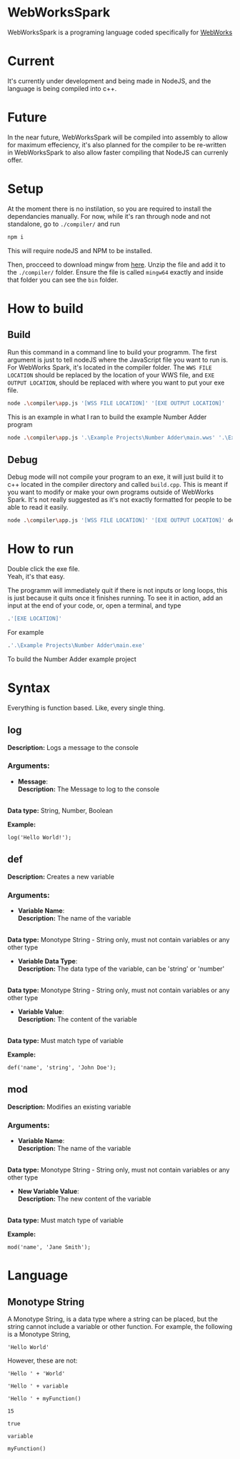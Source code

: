 # WebWorksSpark
WebWorksSpark is a programing language coded specifically for [WebWorks](https://webworkshub.online)

# Current
It's currently under development and being made in NodeJS, and the language is being compiled into c++.

# Future
In the near future, WebWorksSpark will be compiled into assembly to allow for maximum effeciency, it's also planned for the compiler to be re-written in WebWorksSpark to also allow faster compiling that NodeJS can currenly offer.

# Setup
At the moment there is no instilation, so you are required to install the dependancies manually. For now, while it's ran through node and not standalone, go to `./compiler/` and run
```sh
npm i
```
This will require nodeJS and NPM to be installed.

Then, procceed to download mingw from [here](https://winlibs.com/#download-release). Unzip the file and add it to the `./compiler/` folder. Ensure the file is called `mingw64` exactly and inside that folder you can see the `bin` folder.

# How to build
## Build
Run this command in a command line to build your programm. The first argument is just to tell nodeJS where the JavaScript file you want to run is. For WebWorks Spark, it's located in the compiler folder. The `WWS FILE LOCATION` should be replaced by the location of your WWS file, and `EXE OUTPUT LOCATION`, should be replaced with where you want to put your exe file.
```sh
node .\compiler\app.js '[WSS FILE LOCATION]' '[EXE OUTPUT LOCATION]'
```

This is an example in what I ran to build the example Number Adder program
```sh
node .\compiler\app.js '.\Example Projects\Number Adder\main.wws' '.\Example Projects\Number Adder\main.exe'
```
## Debug
Debug mode will not compile your program to an exe, it will just build it to c++ located in the compiler directory and called `build.cpp`. This is meant if you want to modify or make your own programs outside of WebWorks Spark. It's not really suggested as it's not exactly formatted for people to be able to read it easily.
```sh
node .\compiler\app.js '[WSS FILE LOCATION]' '[EXE OUTPUT LOCATION]' debug
```

# How to run
Double click the exe file.<br>
Yeah, it's that easy.

The programm will immediately quit if there is not inputs or long loops, this is just because it quits once it finishes running. To see it in action, add an input at the end of your code, or, open a terminal, and type
```sh
.'[EXE LOCATION]'
```

For example
```sh
.'.\Example Projects\Number Adder\main.exe'
```
To build the Number Adder example project

# Syntax
Everything is function based. Like, every single thing.

## log
<b>Description:</b> Logs a message to the console


### Arguments:

- <b>Message</b>:<br>
<b>Description:</b> The Message to log to the console
<br>
<b>Data type:</b> String, Number, Boolean

<b>Example:</b>
```wss
log('Hello World!');
```

## def
<b>Description:</b> Creates a new variable


### Arguments:
- <b>Variable Name</b>:<br>
<b>Description:</b> The name of the variable
<br>
<b>Data type:</b> Monotype String - String only, must not contain variables or any other type

- <b>Variable Data Type</b>:<br>
<b>Description:</b> The data type of the variable, can be 'string' or 'number'
<br>
<b>Data type:</b> Monotype String - String only, must not contain variables or any other type

- <b>Variable Value</b>:<br>
<b>Description:</b> The content of the variable
<br>
<b>Data type:</b> Must match type of variable

<b>Example:</b>
```wss
def('name', 'string', 'John Doe');
```

## mod
<b>Description:</b> Modifies an existing variable


### Arguments:
- <b>Variable Name</b>:<br>
<b>Description:</b> The name of the variable
<br>
<b>Data type:</b> Monotype String - String only, must not contain variables or any other type

- <b>New Variable Value</b>:<br>
<b>Description:</b> The new content of the variable
<br>
<b>Data type:</b> Must match type of variable

<b>Example:</b>
```wss
mod('name', 'Jane Smith');
```



# Language
## Monotype String
A Monotype String, is a data type where a string can be placed, but the string cannot include a variable or other function. For example, the following is a Monotype String,
```wws
'Hello World'
```
However, these are not:
```wws
'Hello ' + 'World'
```
```wss
'Hello ' + variable
```
```wss
'Hello ' + myFunction()
```
```wss
15
```
```wss
true
```
```wss
variable
```
```wss
myFunction()
```